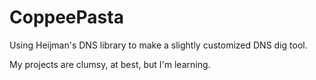 # CoppeePasta
Using Heijman's DNS library to make a slightly customized DNS dig tool.

My projects are clumsy, at best, but I'm learning.
